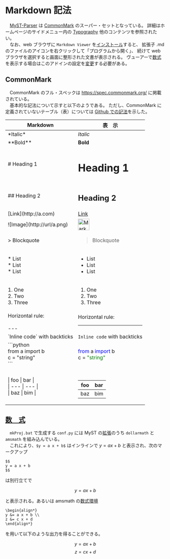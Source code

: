 # Markdown 記法

&emsp;[MyST-Parser](https://myst-parser.readthedocs.io/en/latest/) は [CommonMark](https://commonmark.org/) のスーパー・セットとなっている。 詳細はホームページのサイドメニュー内の [Typography](https://myst-parser.readthedocs.io/en/latest/syntax/typography.html#) 他のコンテンツを参照されたい。<br>
&emsp;なお、web ブラウザに `Markdown Viewer` を[インストール](https://chromewebstore.google.com/detail/markdown-viewer/ckkdlimhmcjmikdlpkmbgfkaikojcbjk?hl=ja&pli=1)すると、 拡張子 .md のファイルのアイコンを右クリックして「プログラムから開く」、 続けて web ブラウザを選択すると画面に整形された文書が表示される。
ヴューアーで[数式](#数式)を表示する場合はこのアドインの設定を[変更](https://qiita.com/XPT60/items/c0609f58d957e438da9d#chrome-%E3%81%AE-markdown-viewer)する必要がある。

## CommonMark

&emsp;CommonMark のフル・スペックは https://spec.commonmark.org/ に掲載されている。<br>
&emsp;基本的な記法について示すと以下のようである。
ただし、CommonMark に定義されていないテーブル（表）については
[Github での記法](https://github.github.com/gfm/#tables-extension-)を示した。<br>

<table>
    <thead>
        <tr>
            <th>Markdown</th>
            <th>表&emsp;示</th>
        </tr>
    </thead>
    <tbody>
        <tr>                        
            <td>*Italic*</td>
            <td><em>Italic</em></td>
        </tr>
        <tr>                        
            <td>**Bold**</td>
            <td><strong>Bold</strong></td>
        </tr>
        <tr>
            <td>
                # Heading 1
            </td>
            <td>
                <h1>Heading 1</h1>
            </td>
        </tr>
        <tr>
            <td>
                ## Heading 2
            </td>
            <td>
                <h2>Heading 2</h2>
            </td>
        </tr>
        <tr>                        
            <td>
                [Link](http://a.com)
            </td>
            <td><a href="https://commonmark.org/">Link</a></td>
        </tr>
        <tr>
            <td>
                ![Image](http://url/a.png)
            </td>
            <td>
                <img src="https://commonmark.org/help/images/favicon.png" width="36" height="36" alt="Markdown"/>
            </td>
        </tr>
        <tr>
            <td>
                &gt; Blockquote
            </td>
            <td>
                <blockquote>Blockquote</blockquote>
            </td>
        </tr>
        <tr>
            <td>
                <p>
                    * List<br/>
                    * List<br/>
                    * List
                </p>
            </td>
            <td>
                <ul>
                    <li>List</li>
                    <li>List</li>
                    <li>List</li>
                </ul>
            </td>
        </tr>
        <tr>
            <td>
                <p>
                    1. One<br/>
                    2. Two<br/>
                    3. Three
                </p>
            </td>
            <td>
                <ol>
                    <li>One</li>
                    <li>Two</li>
                    <li>Three</li>
                </ol>
            </td>
        </tr>
        <tr>
            <td>
                Horizontal rule:<br/>
                <br/>
                ---
            </td>
            <td>
                Horizontal rule:
                <hr />
            </td>
        </tr>
        <tr>                        
            <td>
                `Inline code` with backticks
            </td>
            <td>
                <code>Inline code</code> with backticks
            </td>
        </tr>
        <tr>
            <td>
                ```python<br/>
                from a import b<br/>
                c = "string"<br/>
                ```
            </td>
            <td>
                <div>
                    <span style="color:blue">from</span> a <span style="color:blue">import</span> b<br/>
                    c = <span style="color:green">"string"</span>
                </div>
            </td>
        </tr>
            <td>
                | foo | bar |<br/>
                | --- | --- |<br/>
                | baz | bim |
            </td>
            <td><br>
                <table>
                    <thead><tr><th>foo</th><th>bar</th></tr></thead>
                    <tbody><tr><td>baz</td><td>bim</td></tr></tbody>
                </table>
            </td>
        </tr>
    </tbody>
</table>

## [数 式](https://myst-parser.readthedocs.io/en/latest/syntax/math.html#)

&emsp;`mkProj.bat` で生成する `conf.py` には MyST の[拡張](https://myst-parser.readthedocs.io/en/latest/syntax/optional.html)のうち `dollarmath` と `amsmath` を組み込んでいる。<br>
&emsp;これにより、`$y = a x + b$` はインラインで $y = a x + b$ と表示され、次のマークアップ

```
$$
y = a x + b
$$
```

は別行立てで

$$
y = a x + b
$$

と表示される。あるいは amsmath の[数式環境](https://qiita.com/t_kemmochi/items/a4c390b4967b13f3afb7)

```
\begin{align*}
y &= a x + b \\
z &= c x + d
\end{align*}
```

を用いて以下のような出力を得ることができる。

$$
y = a x + b
$$
$$
z = c x + d
$$